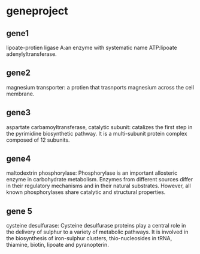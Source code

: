 # geneproject

## gene1
lipoate-protien ligase A:an enzyme with systematic name ATP:lipoate adenylyltransferase.

## gene2
magnesium transporter: a protien that trasnports magnesium across the cell membrane.

## gene3
aspartate carbamoyltransferase, catalytic subunit: catalizes the first step in the pyrimidine biosynthetic pathway. It is a multi-subunit protein complex composed of 12 subunits.

## gene4
maltodextrin phosphorylase: Phosphorylase is an important allosteric enzyme in carbohydrate metabolism. Enzymes from different sources differ in their regulatory mechanisms and in their natural substrates. However, all known phosphorylases share catalytic and structural properties.

## gene 5
cysteine desulfurase: Cysteine desulfurase proteins play a central role in the delivery of sulphur to a variety of metabolic pathways. It is involved in the biosynthesis of iron-sulphur clusters, thio-nucleosides in tRNA, thiamine, biotin, lipoate and pyranopterin.
